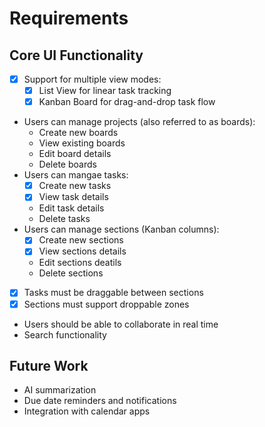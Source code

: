 # Requirements

## Core UI Functionality
- [x] Support for multiple view modes:
  - [x] List View for linear task tracking
  - [x] Kanban Board for drag-and-drop task flow
- Users can manage projects (also referred to as boards):
  - Create new boards
  - View existing boards
  - Edit board details
  - Delete boards
- Users can mangae tasks:
  - [x] Create new tasks
  - [x] View task details
  - Edit task details
  - Delete tasks
- Users can manage sections (Kanban columns):
  - [x] Create new sections
  - [x] View sections details
  - Edit sections deatils
  - Delete sections
- [x] Tasks must be draggable between sections
- [x] Sections must support droppable zones
- Users should be able to collaborate in real time
- Search functionality

## Future Work
- AI summarization
- Due date reminders and notifications
- Integration with calendar apps

